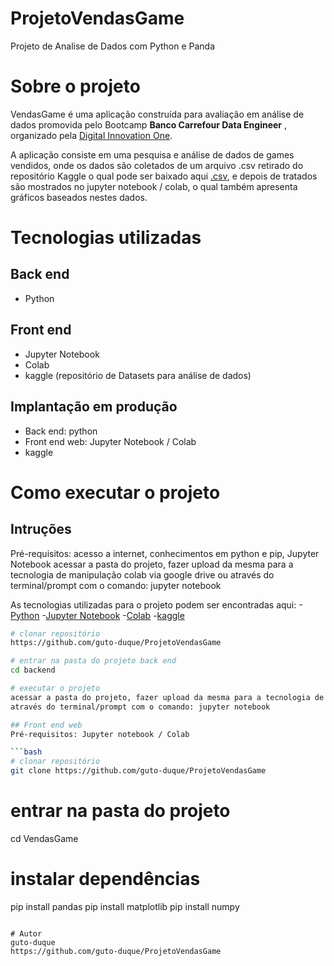 # ProjetoVendasGame
Projeto de Analise de Dados com Python e Panda
# Sobre o projeto


VendasGame é uma aplicação construída para avaliação em análise de dados promovida pelo Bootcamp **Banco Carrefour Data Engineer** , organizado pela [Digital Innovation One](https://web.digitalinnovation.one/track/banco-carrefour-data-engineer "Site da Digital Innovation One - DIO").

A aplicação consiste em uma pesquisa e análise de dados de games vendidos, onde os dados são coletados de um arquivo .csv retirado do repositório Kaggle o qual pode ser baixado aqui [.csv](https://www.kaggle.com/gregorut/videogamesales), e depois de tratados são mostrados no jupyter notebook / colab, o qual também apresenta gráficos baseados nestes dados.


# Tecnologias utilizadas
## Back end
- Python

## Front end
- Jupyter Notebook
- Colab
- kaggle (repositório de Datasets para análise de dados)

## Implantação em produção
- Back end: python
- Front end web: Jupyter Notebook / Colab
- kaggle


# Como executar o projeto

## Intruções
Pré-requisitos: acesso a internet, conhecimentos em python e pip, Jupyter Notebook
acessar a pasta do projeto, fazer upload da mesma para a tecnologia de manipulação colab via google drive ou
através do terminal/prompt com o comando: jupyter notebook

As tecnologias utilizadas para o projeto podem ser encontradas aqui:
-[Python](https://www.python.org/)
-[Jupyter Notebook](https://jupyter.org/)
-[Colab](https://colab.research.google.com/notebooks)
-[kaggle](https://www.kaggle.com/)

```bash
# clonar repositório
https://github.com/guto-duque/ProjetoVendasGame

# entrar na pasta do projeto back end
cd backend

# executar o projeto
acessar a pasta do projeto, fazer upload da mesma para a tecnologia de manipulação colab via google drive ou
através do terminal/prompt com o comando: jupyter notebook

## Front end web
Pré-requisitos: Jupyter notebook / Colab

```bash
# clonar repositório
git clone https://github.com/guto-duque/ProjetoVendasGame

```

# entrar na pasta do projeto
cd VendasGame

# instalar dependências
pip install pandas
pip install matplotlib
pip install numpy


```

# Autor
guto-duque
https://github.com/guto-duque/ProjetoVendasGame
